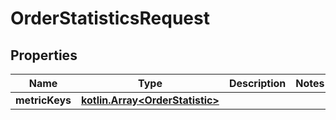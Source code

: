 
# OrderStatisticsRequest

## Properties
Name | Type | Description | Notes
------------ | ------------- | ------------- | -------------
**metricKeys** | [**kotlin.Array&lt;OrderStatistic&gt;**](OrderStatistic.md) |  | 



